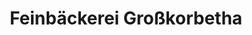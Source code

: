 ---
title: "Feinbäckerei Großkorbetha"
url: /grosskorbetha/feinbaeckerei-grosskorbetha/
shop: Bäckerei
---